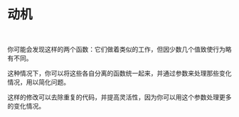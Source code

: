 # 动机

<br>

你可能会发现这样的两个函数：它们做着类似的工作，但因少数几个值致使行为略有不同。

这种情况下，你可以将这些各自分离的函数统一起来，并通过参数来处理那些变化情况，用以简化问题。

这样的修改可以去除重复的代码，并提高灵活性，因为你可以用这个参数处理更多的变化情况。

<br>

